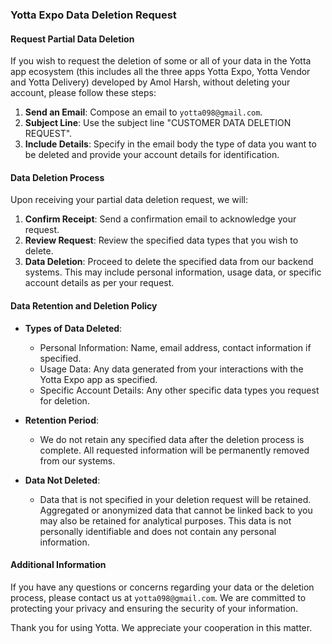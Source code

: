 ### Yotta Expo Data Deletion Request

#### Request Partial Data Deletion

If you wish to request the deletion of some or all of your data in the Yotta app ecosystem (this includes all the three apps Yotta Expo, Yotta Vendor and Yotta Delivery) developed by Amol Harsh, without deleting your account, please follow these steps:

1. **Send an Email**: Compose an email to `yotta098@gmail.com`.
2. **Subject Line**: Use the subject line "CUSTOMER DATA DELETION REQUEST".
3. **Include Details**: Specify in the email body the type of data you want to be deleted and provide your account details for identification.

#### Data Deletion Process

Upon receiving your partial data deletion request, we will:

1. **Confirm Receipt**: Send a confirmation email to acknowledge your request.
2. **Review Request**: Review the specified data types that you wish to delete.
3. **Data Deletion**: Proceed to delete the specified data from our backend systems. This may include personal information, usage data, or specific account details as per your request.

#### Data Retention and Deletion Policy

- **Types of Data Deleted**:
  - Personal Information: Name, email address, contact information if specified.
  - Usage Data: Any data generated from your interactions with the Yotta Expo app as specified.
  - Specific Account Details: Any other specific data types you request for deletion.

- **Retention Period**:
  - We do not retain any specified data after the deletion process is complete. All requested information will be permanently removed from our systems.

- **Data Not Deleted**:
  - Data that is not specified in your deletion request will be retained. Aggregated or anonymized data that cannot be linked back to you may also be retained for analytical purposes. This data is not personally identifiable and does not contain any personal information.

#### Additional Information

If you have any questions or concerns regarding your data or the deletion process, please contact us at `yotta098@gmail.com`. We are committed to protecting your privacy and ensuring the security of your information.

Thank you for using Yotta. We appreciate your cooperation in this matter.
